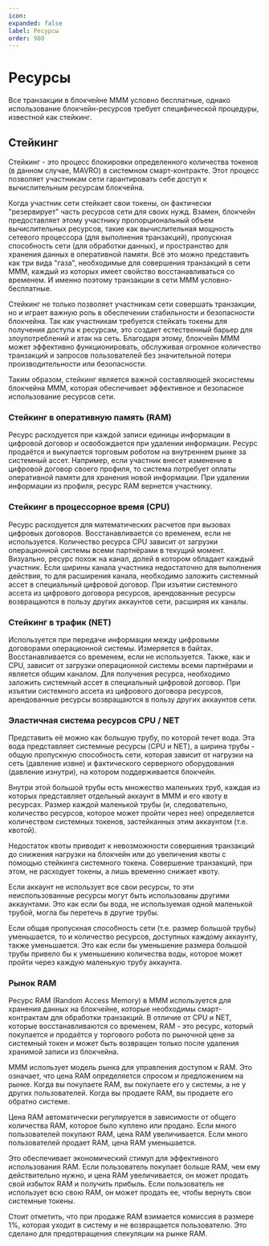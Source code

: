 ```yaml
---
icon: 
expanded: false
label: Ресурсы
order: 980
---
```

# Ресурсы
Все транзакции в блокчейне МММ условно бесплатные, однако использование блокчейн-ресурсов требует специфической процедуры, известной как стейкинг. 

## Стейкинг
Стейкинг - это процесс блокировки определенного количества токенов (в данном случае, MAVRO) в системном смарт-контракте. Этот процесс позволяет участникам сети гарантировать себе доступ к вычислительным ресурсам блокчейна.

Когда участник сети стейкает свои токены, он фактически "резервирует" часть ресурсов сети для своих нужд. Взамен, блокчейн предоставляет этому участнику пропорциональный объем вычислительных ресурсов, такие как вычислительная мощность сетевого процессора (для выполнения транзакций), пропускная способность сети (для обработки данных), и пространство для хранения данных в оперативной памяти. Всё это можно представить как три вида "газа", необходимые для совершения транзакций в сети МММ, каждый из которых имеет свойство восстанавливаться со временем. И именно поэтому транзакции в сети МММ условно-бесплатные. 

Стейкинг не только позволяет участникам сети совершать транзакции, но и играет важную роль в обеспечении стабильности и безопасности блокчейна. Так как участникам требуется стейкать токены для получения доступа к ресурсам, это создает естественный барьер для злоупотреблений и атак на сеть. Благодаря этому, блокчейн МММ может эффективно функционировать, обслуживая огромное количество транзакций и запросов пользователей без значительной потери производительности или безопасности.

Таким образом, стейкинг является важной составляющей экосистемы блокчейна МММ, которая обеспечивает эффективное и безопасное использование ресурсов сети. 


### Стейкинг в оперативную память (RAM)
Ресурс расходуется при каждой записи единицы информации в цифровой договор и освобождается при удалении информации. Ресурс продаётся и выкупается торговым роботом на внутреннем рынке за системный ассет. Например, если участник внесет изменение в цифровой договор своего профиля, то система потребует оплаты оперативной памяти для хранения новой информации. При удалении информации из профиля, ресурс RAM вернется участнику. 

### Стейкинг в процессорное время (CPU)
Ресурс расходуется для математических расчетов при вызовах цифровых договоров. Восстанавливается со временем, если не используется. Количество ресурса CPU зависит от загрузки операционной системы всеми партнёрами в текущий момент. Визуально, ресурс похож на канал, долей в котором обладает каждый участник. Если ширины канала участника недостаточно для выполнения действия, то для расширения канала, необходимо заложить системный ассет в специальный цифровой договор. При изъятии системного ассета из цифрового договора ресурсов, арендованные ресурсы возвращаются в пользу других аккаунтов сети, расширяя их каналы.  



### Стейкинг в трафик (NET)
Используется при передаче информации между цифровыми договорами операционной системы. Измеряется в байтах. Восстанавливается со временем, если не используется. Также, как и CPU, зависит от загрузки операционной системы всеми партнёрами и является общим каналом. Для получения ресурса, необходимо заложить системный ассет в специальный цифровой договор. При изъятии системного ассета из цифрового договора ресурсов, арендованные ресурсы возвращаются в пользу других аккаунтов сети. 


### Эластичная система ресурсов CPU / NET
Представить её можно как большую трубу, по которой течет вода. Эта вода представляет системные ресурсы (CPU и NET), а ширина трубы - общую пропускную способность сети, которая зависит от нагрузки на сеть (давление извне) и фактического серверного оборудования (давление изнутри), на котором поддерживается блокчейн.

Внутри этой большой трубы есть множество маленьких труб, каждая из которых представляет отдельный аккаунт в MMM и его квоту в ресурсах. Размер каждой маленькой трубы (и, следовательно, количество ресурсов, которое может пройти через нее) определяется количеством системных токенов, застейканных этим аккаунтом (т.е. квотой).

Недостаток квоты приводит к невозможности совершения транзакций до снижения нагрузки на блокчейн или до увеличения квоты с помощью стейкинга системного токена. Совершение транзакций, при этом, не расходует токены, а лишь временно снижает квоту.

Если аккаунт не использует все свои ресурсы, то эти неиспользованные ресурсы могут быть использованы другими аккаунтами. Это как если бы вода, не используемая одной маленькой трубой, могла бы перетечь в другие трубы.

Если общая пропускная способность сети (т.е. размер большой трубы) уменьшается, то и количество ресурсов, доступных каждому аккаунту, также уменьшается. Это как если бы уменьшение размера большой трубы привело бы к уменьшению количества воды, которое может пройти через каждую маленькую трубу аккаунта.


### Рынок RAM

Ресурс RAM (Random Access Memory) в MMM используется для хранения данных на блокчейне, которые необходимы смарт-контрактам для обработки транзакций. В отличие от CPU и NET, которые восстанавливаются со временем, RAM - это ресурс, который покупается и продаётся у торгового робота по рыночной цене за системный токен и может быть возвращен только после удаления хранимой записи из блокчейна.

MMM использует модель рынка для управления доступом к RAM. Это означает, что цена RAM определяется спросом и предложением на рынке. Когда вы покупаете RAM, вы покупаете его у системы, а не у других пользователей. Когда вы продаете RAM, вы продаете его обратно системе.

Цена RAM автоматически регулируется в зависимости от общего количества RAM, которое было куплено или продано. Если много пользователей покупают RAM, цена RAM увеличивается. Если много пользователей продает RAM, цена RAM уменьшается.

Это обеспечивает экономический стимул для эффективного использования RAM. Если пользователь покупает больше RAM, чем ему действительно нужно, и цена RAM увеличивается, он может продать свой избыток RAM и получить прибыль. Если пользователь не использует всю свою RAM, он может продать ее, чтобы вернуть свои системные токены.

Стоит отметить, что при продаже RAM взимается комиссия в размере 1%, которая уходит в систему и не возвращается пользователю. Это сделано для предотвращения спекуляции на рынке RAM.